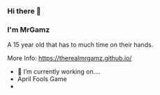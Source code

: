 ### Hi there 👋
### I'm MrGamz
  A 15 year old that has to much time on their hands.


More Info: https://therealmrgamz.github.io/ 

- 🔭 I’m currently working on....
- April Fools Game
- 


<!--
**MrGamzWasTaken/MrGamzWasTaken** is a ✨ _special_ ✨ repository because its `README.md` (this file) appears on your GitHub profile.

Here are some ideas to get you started:

- 🔭 I’m currently working on ...
- 🌱 I’m currently learning ...
- 👯 I’m looking to collaborate on ...
- 🤔 I’m looking for help with ...
- 💬 Ask me about ...
- 📫 How to reach me: ...
- 😄 Pronouns: ...
- ⚡ Fun fact: ...
-->
